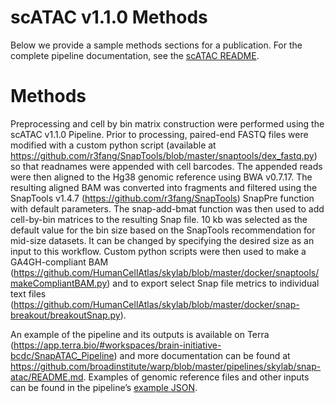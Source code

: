 # scATAC v1.1.0 Methods
Below we provide a sample methods sections for a publication. For the complete pipeline documentation, see the [scATAC README](README.md).

# Methods
Preprocessing and cell by bin matrix construction were performed using the scATAC v1.1.0 Pipeline. Prior to processing, paired-end FASTQ files were modified with a custom python script (available at https://github.com/r3fang/SnapTools/blob/master/snaptools/dex_fastq.py) so that readnames were appended with cell barcodes. The appended reads were then aligned to the Hg38 genomic reference using BWA v0.7.17. The resulting aligned BAM was converted into fragments and filtered using the SnapTools v1.4.7 (https://github.com/r3fang/SnapTools) SnapPre function with default parameters. The snap-add-bmat function was then used to add cell-by-bin matrices to the resulting Snap file. 10 kb was selected as the default value for the bin size based on the SnapTools recommendation for mid-size datasets. It can be changed by specifying the desired size as an input to this workflow. Custom python scripts were then used to make a GA4GH-compliant BAM (https://github.com/HumanCellAtlas/skylab/blob/master/docker/snaptools/makeCompliantBAM.py) and to export select Snap file metrics to individual text files (https://github.com/HumanCellAtlas/skylab/blob/master/docker/snap-breakout/breakoutSnap.py). 

An example of the pipeline and its outputs is available on Terra (https://app.terra.bio/#workspaces/brain-initiative-bcdc/SnapATAC_Pipeline) and more documentation can be found at https://github.com/broadinstitute/warp/blob/master/pipelines/skylab/snap-atac/README.md. Examples of genomic reference files and other inputs can be found in the pipeline’s [example JSON](https://github.com/broadinstitute/warp/tree/master/pipelines/skylab/snap-atac/example_inputs/human_example.json).
